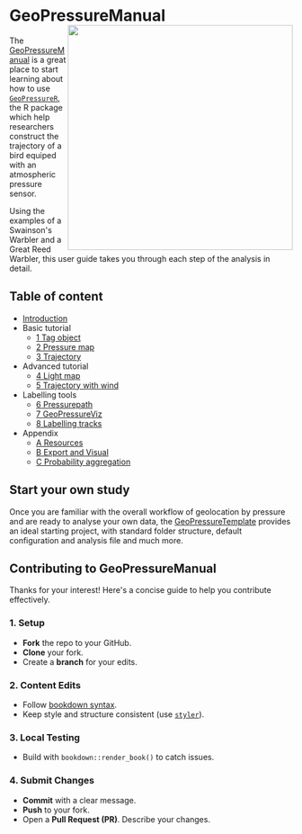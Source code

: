# GeoPressureManual <img src="assets/cover.png" align="right" height="400"/>

The [GeoPressureManual](https://raphaelnussbaumer.com/GeoPressureManual/) is a great place to start learning about how to use [`GeoPressureR`](https://raphaelnussbaumer.com/GeoPressureR/), the R package which help researchers construct the trajectory of a bird equiped with an atmospheric pressure sensor.

Using the examples of a Swainson's Warbler and a Great Reed Warbler, this user guide takes you through each step of the analysis in detail.

## Table of content

-   [Introduction](https://raphaelnussbaumer.com/GeoPressureManual/index.html)
-   Basic tutorial
	-   [1 Tag object](https://raphaelnussbaumer.com/GeoPressureManual/tag-object.html)
	-   [2 Pressure map](https://raphaelnussbaumer.com/GeoPressureManual/pressure-map.html)
	-   [3 Trajectory](https://raphaelnussbaumer.com/GeoPressureManual/trajectory.html)
-   Advanced tutorial
	-   [4 Light map](https://raphaelnussbaumer.com/GeoPressureManual/light-map.html)
	-   [5 Trajectory with wind](https://raphaelnussbaumer.com/GeoPressureManual/trajectory-with-wind.html)
-   Labelling tools
	-   [6 Pressurepath](https://raphaelnussbaumer.com/GeoPressureManual/pressurepath.html)
	-   [7 GeoPressureViz](https://raphaelnussbaumer.com/GeoPressureManual/geopressureviz.html)
	-   [8 Labelling tracks](https://raphaelnussbaumer.com/GeoPressureManual/labelling-tracks.html)
-   Appendix
	-   [A Resources](https://raphaelnussbaumer.com/GeoPressureManual/resources.html)
	-   [B Export and Visual](https://raphaelnussbaumer.com/GeoPressureManual/export-and-visual.html)
	-   [C Probability aggregation](https://raphaelnussbaumer.com/GeoPressureManual/probability-aggregation.html)

## Start your own study

Once you are familiar with the overall workflow of geolocation by pressure and are ready to analyse your own data, the [GeoPressureTemplate](https://raphaelnussbaumer.com/GeoPressureTemplate/) provides an ideal starting project, with standard folder structure, default configuration and analysis file and much more.  

## Contributing to GeoPressureManual

Thanks for your interest! Here's a concise guide to help you contribute effectively.

### 1. **Setup**
- **Fork** the repo to your GitHub.
- **Clone** your fork.
- Create a **branch** for your edits.

### 2. **Content Edits**
- Follow [bookdown syntax](https://bookdown.org/yihui/bookdown/).
- Keep style and structure consistent (use [`styler`](https://styler.r-lib.org/)).

### 3. **Local Testing**
- Build with `bookdown::render_book()` to catch issues.

### 4. **Submit Changes**
- **Commit** with a clear message.
- **Push** to your fork.
- Open a **Pull Request (PR)**. Describe your changes.


